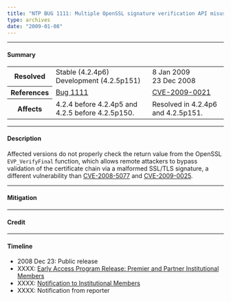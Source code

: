 ```yaml
---
title: "NTP BUG 1111: Multiple OpenSSL signature verification API misuse"
type: archives
date: "2009-01-08"
---
```


* * *

#### Summary

<table>
  <tbody>
	<tr>
		<th><b>Resolved</b></th>
		<td>Stable (4.2.4p6)<br> Development (4.2.5p151)</td>
		<td>8 Jan 2009<br> 23 Dec 2008</td>
	</tr>
	<tr>
		<th><b>References</b></th>
		<td><a href="https://bugs.ntp.org/show_bug.cgi?id=1111">Bug 1111</a></td>
		<td><a href="https://nvd.nist.gov/vuln/detail/CVE-2009-0021">CVE-2009-0021</a></td>
	</tr>
	<tr>
		<th><b>Affects</b></th>
		<td>4.2.4 before 4.2.4p5 and 4.2.5 before 4.2.5p150.</td>
		<td>Resolved in 4.2.4p6 and 4.2.5p151.</td>
	</tr>	
  </tbody>	
</table>

* * *
    
#### Description 

Affected versions do not properly check the return value from the OpenSSL `EVP_VerifyFinal` function, which allows remote attackers to bypass validation of the certificate chain via a malformed SSL/TLS signature, a different vulnerability than [CVE-2008-5077](https://nvd.nist.gov/vuln/detail/CVE-2008-5077) and [CVE-2009-0025](https://nvd.nist.gov/vuln/detail/CVE-2009-0025).

* * *
    
#### Mitigation



* * *

#### Credit



* * *

#### Timeline

* 2008 Dec 23: Public release
* XXXX: [Early Access Program Release: Premier and Partner Institutional Members](https://www.nwtime.org/membership/benefits/)
* XXXX: [Notification to Institutional Members](https://www.nwtime.org/membership/benefits/)
* XXXX: Notification from reporter